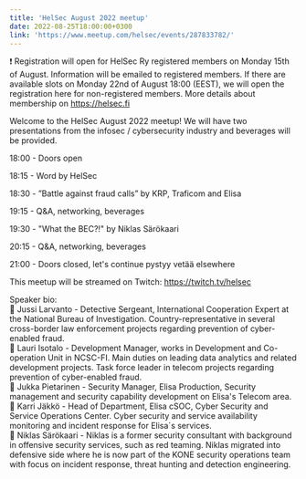 ```yaml
---
title: 'HelSec August 2022 meetup'
date: 2022-08-25T18:00:00+0300
link: 'https://www.meetup.com/helsec/events/287833782/'
---
```


❗ Registration will open for HelSec Ry registered members on Monday 15th of August. Information will be emailed to registered members. If there are available slots on Monday 22nd of August 18:00 (EEST), we will open the registration here for non-registered members. More details about membership on <https://helsec.fi>

 Welcome to the HelSec August 2022 meetup! We will have two presentations from the infosec / cybersecurity industry and beverages will be provided.

 18:00 - Doors open

 18:15 - Word by HelSec

 18:30 - ”Battle against fraud calls” by KRP, Traficom and Elisa

 19:15 - Q&A, networking, beverages

 19:30 - "What the BEC?!" by Niklas Särökaari

 20:15 - Q&A, networking, beverages

 21:00 - Doors closed, let's continue pystyy vetää elsewhere

 This meetup will be streamed on Twitch: <https://twitch.tv/helsec>

 Speaker bio:  
🔷 Jussi Larvanto - Detective Sergeant, International Cooperation Expert at the National Bureau of Investigation. Country-representative in several cross-border law enforcement projects regarding prevention of cyber-enabled fraud.  
🔷 Lauri Isotalo - Development Manager, works in Development and Co-operation Unit in NCSC-FI. Main duties on leading data analytics and related development projects. Task force leader in telecom projects regarding prevention of cyber-enabled fraud.  
🔷 Jukka Pietarinen - Security Manager, Elisa Production, Security management and security capability development on Elisa's Telecom area.  
🔷 Karri Jäkkö - Head of Department, Elisa cSOC, Cyber Security and Service Operations Center. Cyber security and service availability monitoring and incident response for Elisa´s services.  
🔷 Niklas Särökaari - Niklas is a former security consultant with background in offensive security services, such as red teaming. Niklas migrated into defensive side where he is now part of the KONE security operations team with focus on incident response, threat hunting and detection engineering.

 
